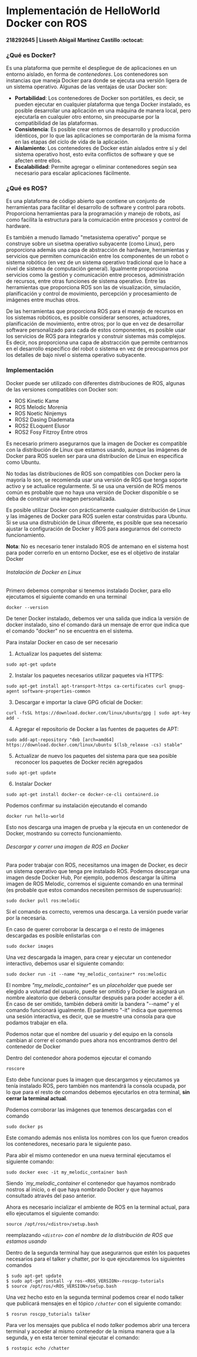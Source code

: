 # Implementación de HelloWorld Docker con ROS

#### 218292645 | Lisseth Abigail Martínez Castillo  :octocat:

### ¿Qué es Docker?
Es una plataforma que permite el despliegue de de aplicaciones en un entorno aislado, en forma de _contenedores_. Los contenedores son instancias que maneja Docker para donde se ejecuta una versión ligera de un sistema operativo. Algunas de las ventajas de usar Docker son:
* __Portabilidad__: Los contenedores de Docker son portátiles, es decir, se pueden ejecutar en cualquier plataforma que tenga Docker instalado, es posible desarrollar una aplicación en una máquina de manera local, pero ejecutarla en cualquier otro entorno, sin preocuparse por la compatibilidad de las plataformas.
* __Consistencia__: Es posible crear entornos de desarrollo y producción idénticos, por lo que las aplicaciones se comportarán de la misma forma en las etapas del ciclo de vida de la aplicación.
* __Aislamiento__: Los contenedores de Docker están aislados entre sí y del sistema operativo host, esto evita conflictos de software y que se afecten entre ellos.
* __Escalabilidad__: Permite agregar o eliminar contenedores según sea necesario para escalar aplicaciones fácilmente.

### ¿Qué es ROS?
Es una plataforma de código abierto que contiene un conjunto de herramientas para facilitar el desarrollo de software y control para robots. Proporciona herramientas para la programación y manejo de robots, así como facilita la estructura para la comuicación entre procesos y control de hardware.

Es también a menudo llamado "metasistema operativo" porque se construye sobre un sisetma operativo subyacente (como Linux), pero proporciona además una capa de abstracción de hardware, herramientas y servicios que permiten comunicación entre los componentes de un robot o sistema robótico (en vez de un sistema operativo tradicional que lo hace a nivel de sistema de computación general). Igualmente proporciona servicios como la gestión y comunicación entre procesos, administración de recursos, entre otras funciones de sistema operativo.
Entre las herramientas que proporciona ROS son las de visualización, simulación, planificación y control de movimiento, percepción y procesamiento de imágenes entre muchas otros.

De las herramientas que proporciona ROS para el manejo de recursos en los sistemas robóticos, es posible considerar sensores, actuadores, planificación de movimiento, entre otros; por lo que en vez de desarrollar software personalizado para cada de estos componentes, es posible usar los servicios de ROS para integrarlos y construir sistemas más complejos. Es decir, nos proporciona una capa de abstracción que permite centrarnos en el desarrollo específico del robot o sistema en vez de preocuparnos por los detalles de bajo nivel o sistema operativo subyacente.

### Implementación

Docker puede ser utilizado con diferentes distribuciones de ROS, algunas de las versiones compatibles con Docker son:
* ROS Kinetic Kame
* ROS Melodic Morenia
* ROS Noetic Ninjemys
* ROS2 Dasing Diademata
* ROS2 ELoquent Elusor
* ROS2 Fosy Fitzroy
Entre otros

Es necesario primero asegurarnos que la imagen de Docker es compatible con la distribución de Linux que estamos usando, aunque las imágenes de Docker para ROS suelen ser para una distribucion de Linux en especifica como Ubuntu.

No todas las distribuciones de ROS son compatibles con Docker pero la mayoría lo son, se recomienda usar una versión de ROS que tenga soporte activo y se actualice regularmente. Si se usa una versión de ROS menos común es probable que no haya una versión de Docker disponible o se deba de construir una imagen personalizada.

Es posible utilizar Docker con prácticamente cualquier distribución de Linux y las imágenes de Docker para ROS suelen estar construidas para Ubuntu. Si se usa una distrubición de Linux diferente, es posible que sea necesario ajustar la configuración de Docker y ROS para asegurarnos del correcto funcionamiento.

**Nota**: No es necesario tener instalado ROS de antemano en el sistema host para poder correrlo en un entorno Docker, ese es el objetivo de instalar Docker

###### Instalación de Docker en Linux

Primero debemos comprobar si tenemos instalado Docker, para ello ejecutamos el siguiente comando en una terminal

```shell
docker --version
```
De tener Docker instalado, debemos ver una salida que indica la versión de docker instalado, sino el comando dará un mensaje de error que indica que el comando "docker" no se encuentra en el sistema.

Para instalar Docker en caso de ser necesario

1. Actualizar los paquetes del sistema:
```shell
sudo apt-get update
```

2. Instalar los paquetes necesarios utilizar paquetes via HTTPS:
```shell
sudo apt-get install apt-transport-https ca-certificates curl gnupg-agent software-properties-common
```

3. Descargar e importar la clave GPG oficial de Docker:
```shell
curl -fsSL https://download.docker.com/linux/ubuntu/gpg | sudo apt-key add -
```
4. Agregar el repositorio de Docker a las fuentes de paquetes de APT:
```shell
sudo add-apt-repository "deb [arch=amd64] https://download.docker.com/linux/ubuntu $(lsb_release -cs) stable"
```
5. Actualizar de nuevo los paquetes del sistema para que sea posible reconocer los paquetes de Docker recién agregados
```shell
sudo apt-get update
```

6. Instalar Docker
```shell
sudo apt-get install docker-ce docker-ce-cli containerd.io
```

Podemos confirmar su instalación ejecutando el comando
```shell
docker run hello-world
```
Esto nos descarga una imagen de prueba y la ejecuta en un contenedor de Docker, mostrando su correcto funcionamiento.

###### Descargar y correr una imagen de ROS en Docker

Para poder trabajar con ROS, necesitamos una imagen de Docker, es decir un sistema operativo que tenga pre instalado ROS. Podemos descargar una imagen desde Docker Hub, Por ejemplo, podemos descargar la última imagen de ROS Melodic, corremos el siguiente comando en una terminal (es probable que estos comandos necesiten permisos de superusuario):

```shell
sudo docker pull ros:melodic
```
Si el comando es correcto, veremos una descarga. La versión puede variar por la necesaria.

En caso de querer corroborar la descarga o el resto de imágenes descargadas es posible enlistarlas con

```shell
sudo docker images
```
Una vez descargada la imagen, para crear y ejecutar un contenedor interactivo, debemos usar el siguiente comando: 

```shell
sudo docker run -it --name *my_melodic_container* ros:melodic
```
El nombre *"my_melodic_container"* es un _placeholder_ que puede ser elegido a voluntad del usuario, puede ser omitido y Docker le asignará un nombre aleatorio que deberá consultar después para poder acceder a él. En caso de ser omitido, también deberá omitir la bandera "--name" y el comando funcionará igualmente. El parámetro "-it" indica que queremos una sesión interactiva, es decir, que se muestre una consola para que podamos trabajar en ella. 

Podemos notar que el nombre del usuario y del equipo en la consola cambian al correr el comando pues ahora nos encontramos dentro del contenedor de Docker 

Dentro del contenedor ahora podemos ejecutar el comando
```shell
roscore
```
Esto debe funcionar pues la imagen que descargamos y ejecutamos ya tenía instalado ROS, pero también nos mantendrá la consola ocupada, por lo que para el resto de comandos debemos ejecutarlos en otra terminal, **sin cerrar la terminal actual**. 

Podemos corroborar las imágenes que tenemos descargadas con el comando
```shell
sudo docker ps
```
Este comando además nos enlista los nombres con los que fueron creados los contenedores, necesario para le siguiente paso.


Para abir el mismo contenedor en una nueva terminal ejecutamos el siguiente comando:
```shell
sudo docker exec -it my_melodic_container bash
```
Siendo *`my_melodic_container* el contenedor que hayamos nombrado nostros al inicio, o el que haya nombrado Docker y que hayamos consultado através del paso anterior.

Ahora es necesario incializar el ambiente de ROS en la terminal actual, para ello ejecutamos el siguiente comando:
```shell
source /opt/ros/<distro>/setup.bash
```
reemplazando *`<distro>` con el nombre de la distribución de ROS que estamos usando*

Dentro de la segunda terminal hay que asegurarnos que estén los paquetes necesarios para el talker y chatter, por lo que ejecutaremos los siguientes comandos

```shell
$ sudo apt-get update
$ sudo apt-get install -y ros-<ROS_VERSION>-roscpp-tutorials
$ source /opt/ros/<ROS_VERSION>/setup.bash
```

Una vez hecho esto en la segunda terminal podemos crear el nodo talker que publicará mensajes en el tópico *`/chatter`* con el siguiente comando:

```shell
$ rosrun roscpp_tutorials talker
```

Para ver los mensajes que publica el nodo _talker_ podemos abrir una tercera terminal y acceder al mismo contenedor de la misma manera que a la segunda, y en esta tercer teminal ejecutar el comando:
```shell
$ rostopic echo /chatter
```

